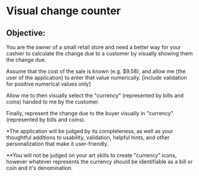 # Visual change counter

## Objective: 

You are the owner of a small retail store and need a better way for your cashier to calculate the change due to a customer by visually showing them the change due.

Assume that the cost of the sale is known (e.g. $9.58), and allow me (the user of the application) to enter that value numerically. [include validation for positive numerical values only]

Allow me to then visually select the "currency" (represented by bills and coins) handed to me by the customer.

Finally, represent the change due to the buyer visually in "currency" (represented by bills and coins).

*The application will be judged by its completeness, as well as your thoughtful additions to usability, validation, helpful hints, and other personalization that make it user-friendly.

**You will not be judged on your art skills to create "currency" icons, however whatever represents the currency should be identifiable as a bill or coin and it's denomination.
